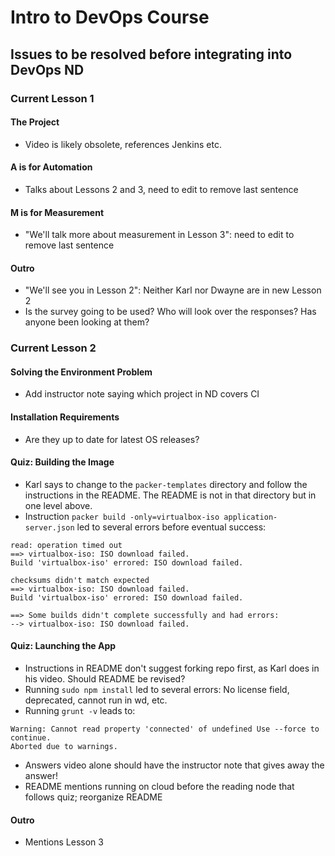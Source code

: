 # Intro to DevOps Course
## Issues to be resolved before integrating into DevOps ND

### Current Lesson 1

#### The Project

* Video is likely obsolete, references Jenkins etc.

#### A is for Automation

* Talks about Lessons 2 and 3, need to edit to remove last sentence

#### M is for Measurement

* "We'll talk more about measurement in Lesson 3": need to edit to remove last sentence

#### Outro

* "We'll see you in Lesson 2": Neither Karl nor Dwayne are in new Lesson 2
* Is the survey going to be used? Who will look over the responses? Has anyone been looking at them?


### Current Lesson 2

#### Solving the Environment Problem

* Add instructor note saying which project in ND covers CI 

#### Installation Requirements

* Are they up to date for latest OS releases? 

#### Quiz: Building the Image

* Karl says to change to the `packer-templates` directory and follow the instructions in the README. The README is not in that directory but in one level above. 
* Instruction `packer build -only=virtualbox-iso application-server.json` led to several errors before eventual success:

```
read: operation timed out
==> virtualbox-iso: ISO download failed.
Build 'virtualbox-iso' errored: ISO download failed.

checksums didn't match expected
==> virtualbox-iso: ISO download failed.
Build 'virtualbox-iso' errored: ISO download failed.

==> Some builds didn't complete successfully and had errors:
--> virtualbox-iso: ISO download failed.
```

#### Quiz: Launching the App

* Instructions in README don't suggest forking repo first, as Karl does in his video. Should README be revised?
* Running `sudo npm install` led to several errors: No license field, deprecated, cannot run in wd, etc.
* Running `grunt -v` leads to:
```
Warning: Cannot read property 'connected' of undefined Use --force to continue.
Aborted due to warnings.
```
* Answers video alone should have the instructor note that gives away the answer!
* README mentions running on cloud before the reading node that follows quiz; reorganize README

#### Outro
* Mentions Lesson 3


